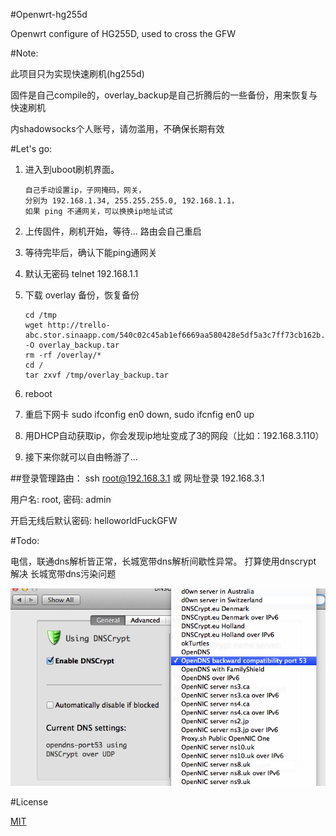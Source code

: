 #Openwrt-hg255d

Openwrt configure of HG255D, used to cross the GFW

#Note:

此项目只为实现快速刷机(hg255d)

固件是自己compile的，overlay_backup是自己折腾后的一些备份，用来恢复与快速刷机

内shadowsocks个人账号，请勿滥用，不确保长期有效

#Let's go:

1.	进入到uboot刷机界面。

		自己手动设置ip，子网掩码，网关，
		分别为 192.168.1.34, 255.255.255.0, 192.168.1.1，
		如果 ping 不通网关，可以换换ip地址试试

2.	上传固件，刷机开始，等待... 路由会自己重启
3.	等待完毕后，确认下能ping通网关
4.	默认无密码 telnet 192.168.1.1
4.	下载 overlay 备份，恢复备份

		cd /tmp
		wget http://trello-abc.stor.sinaapp.com/540c02c45ab1ef6669aa580428e5df5a3c7ff73cb162b.tar -O overlay_backup.tar
		rm -rf /overlay/*
		cd /
		tar zxvf /tmp/overlay_backup.tar


5.	reboot
6.	重启下网卡 sudo ifconfig en0 down, sudo ifcnfig en0 up
7.	用DHCP自动获取ip，你会发现ip地址变成了3的网段（比如：192.168.3.110）
8.	接下来你就可以自由畅游了...


##登录管理路由：
ssh root@192.168.3.1 或 网址登录 192.168.3.1

用户名: root, 密码: admin

开启无线后默认密码: helloworldFuckGFW



#Todo:

电信，联通dns解析皆正常，长城宽带dns解析间歇性异常。
打算使用dnscrypt 解决 长城宽带dns污染问题

![dnscrypt](dnscrypt.png)

#License

[MIT](http://opensource.org/licenses/MIT)

